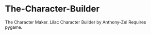 # The-Character-Builder
The Character Maker.
Lilac Character Builder by Anthony-Zel
Requires pygame.
